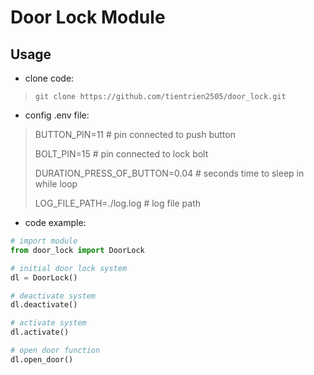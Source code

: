 # Door Lock Module
## Usage

 - clone code:

> `git clone https://github.com/tientrien2505/door_lock.git`

 - config .env file:

> BUTTON_PIN=11 # pin connected to push button
> 
> BOLT_PIN=15 # pin connected to lock bolt
>
> DURATION_PRESS_OF_BUTTON=0.04 # seconds time to sleep in while loop
> 
> LOG_FILE_PATH=./log.log # log file path
- code example:
```python
# import module
from door_lock import DoorLock

# initial door lock system
dl = DoorLock()

# deactivate system
dl.deactivate()

# activate system
dl.activate()

# open door function
dl.open_door()
```
